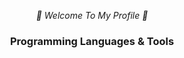 <p align="center">
  <i>
    👋 Welcome To My Profile 👋
  </i>
</p>

<h3 align="center">Programming Languages & Tools</h3>
